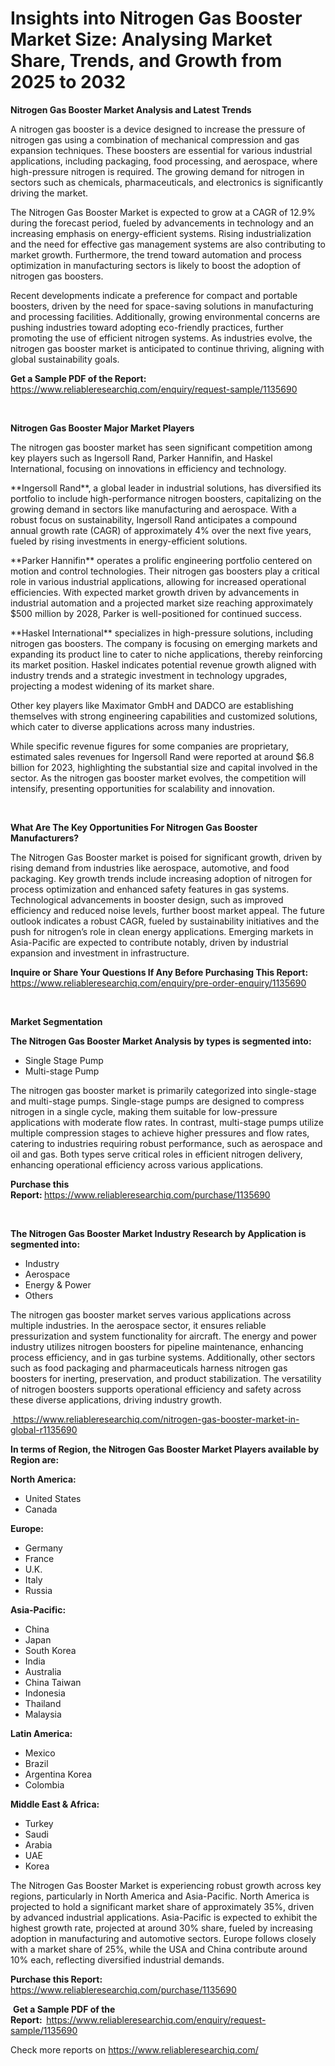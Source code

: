 <p><h1>Insights into Nitrogen Gas Booster Market Size: Analysing Market Share, Trends, and Growth from 2025 to 2032</h1></p><p><strong>Nitrogen Gas Booster Market Analysis and Latest Trends</strong></p>
<p><p>A nitrogen gas booster is a device designed to increase the pressure of nitrogen gas using a combination of mechanical compression and gas expansion techniques. These boosters are essential for various industrial applications, including packaging, food processing, and aerospace, where high-pressure nitrogen is required. The growing demand for nitrogen in sectors such as chemicals, pharmaceuticals, and electronics is significantly driving the market.</p><p>The Nitrogen Gas Booster Market is expected to grow at a CAGR of 12.9% during the forecast period, fueled by advancements in technology and an increasing emphasis on energy-efficient systems. Rising industrialization and the need for effective gas management systems are also contributing to market growth. Furthermore, the trend toward automation and process optimization in manufacturing sectors is likely to boost the adoption of nitrogen gas boosters.</p><p>Recent developments indicate a preference for compact and portable boosters, driven by the need for space-saving solutions in manufacturing and processing facilities. Additionally, growing environmental concerns are pushing industries toward adopting eco-friendly practices, further promoting the use of efficient nitrogen systems. As industries evolve, the nitrogen gas booster market is anticipated to continue thriving, aligning with global sustainability goals.</p></p>
<p><strong>Get a Sample PDF of the Report:&nbsp;</strong> <a href="https://www.reliableresearchiq.com/enquiry/request-sample/1135690?utm_campaign=2447&utm_medium=2&utm_source=Github&utm_content=ia&utm_term=18022025&utm_id=nitrogen-gas-booster">https://www.reliableresearchiq.com/enquiry/request-sample/1135690</a></p>
<p>&nbsp;</p>
<p><strong>Nitrogen Gas Booster Major Market Players</strong></p>
<p><p>The nitrogen gas booster market has seen significant competition among key players such as Ingersoll Rand, Parker Hannifin, and Haskel International, focusing on innovations in efficiency and technology. </p><p>**Ingersoll Rand**, a global leader in industrial solutions, has diversified its portfolio to include high-performance nitrogen boosters, capitalizing on the growing demand in sectors like manufacturing and aerospace. With a robust focus on sustainability, Ingersoll Rand anticipates a compound annual growth rate (CAGR) of approximately 4% over the next five years, fueled by rising investments in energy-efficient solutions.</p><p>**Parker Hannifin** operates a prolific engineering portfolio centered on motion and control technologies. Their nitrogen gas boosters play a critical role in various industrial applications, allowing for increased operational efficiencies. With expected market growth driven by advancements in industrial automation and a projected market size reaching approximately $500 million by 2028, Parker is well-positioned for continued success.</p><p>**Haskel International** specializes in high-pressure solutions, including nitrogen gas boosters. The company is focusing on emerging markets and expanding its product line to cater to niche applications, thereby reinforcing its market position. Haskel indicates potential revenue growth aligned with industry trends and a strategic investment in technology upgrades, projecting a modest widening of its market share.</p><p>Other key players like Maximator GmbH and DADCO are establishing themselves with strong engineering capabilities and customized solutions, which cater to diverse applications across many industries.</p><p>While specific revenue figures for some companies are proprietary, estimated sales revenues for Ingersoll Rand were reported at around $6.8 billion for 2023, highlighting the substantial size and capital involved in the sector. As the nitrogen gas booster market evolves, the competition will intensify, presenting opportunities for scalability and innovation.</p></p>
<p>&nbsp;</p>
<p><strong>What Are The Key Opportunities For Nitrogen Gas Booster Manufacturers?</strong></p>
<p><p>The Nitrogen Gas Booster market is poised for significant growth, driven by rising demand from industries like aerospace, automotive, and food packaging. Key growth trends include increasing adoption of nitrogen for process optimization and enhanced safety features in gas systems. Technological advancements in booster design, such as improved efficiency and reduced noise levels, further boost market appeal. The future outlook indicates a robust CAGR, fueled by sustainability initiatives and the push for nitrogen’s role in clean energy applications. Emerging markets in Asia-Pacific are expected to contribute notably, driven by industrial expansion and investment in infrastructure.</p></p>
<p><strong>Inquire or Share Your Questions If Any Before Purchasing This Report:</strong> <a href="https://www.reliableresearchiq.com/enquiry/pre-order-enquiry/1135690?utm_campaign=2447&utm_medium=2&utm_source=Github&utm_content=ia&utm_term=18022025&utm_id=nitrogen-gas-booster">https://www.reliableresearchiq.com/enquiry/pre-order-enquiry/1135690</a></p>
<p>&nbsp;</p>
<p><strong>Market Segmentation</strong></p>
<p><strong>The Nitrogen Gas Booster Market Analysis by types is segmented into:</strong></p>
<p><ul><li>Single Stage Pump</li><li>Multi-stage Pump</li></ul></p>
<p><p>The nitrogen gas booster market is primarily categorized into single-stage and multi-stage pumps. Single-stage pumps are designed to compress nitrogen in a single cycle, making them suitable for low-pressure applications with moderate flow rates. In contrast, multi-stage pumps utilize multiple compression stages to achieve higher pressures and flow rates, catering to industries requiring robust performance, such as aerospace and oil and gas. Both types serve critical roles in efficient nitrogen delivery, enhancing operational efficiency across various applications.</p></p>
<p><strong>Purchase this Report:&nbsp;</strong><a href="https://www.reliableresearchiq.com/purchase/1135690?utm_campaign=2447&utm_medium=2&utm_source=Github&utm_content=ia&utm_term=18022025&utm_id=nitrogen-gas-booster">https://www.reliableresearchiq.com/purchase/1135690</a></p>
<p>&nbsp;</p>
<p><strong>The Nitrogen Gas Booster Market Industry Research by Application is segmented into:</strong></p>
<p><ul><li>Industry</li><li>Aerospace</li><li>Energy & Power</li><li>Others</li></ul></p>
<p><p>The nitrogen gas booster market serves various applications across multiple industries. In the aerospace sector, it ensures reliable pressurization and system functionality for aircraft. The energy and power industry utilizes nitrogen boosters for pipeline maintenance, enhancing process efficiency, and in gas turbine systems. Additionally, other sectors such as food packaging and pharmaceuticals harness nitrogen gas boosters for inerting, preservation, and product stabilization. The versatility of nitrogen boosters supports operational efficiency and safety across these diverse applications, driving industry growth.</p></p>
<p><a href="https://www.reliableresearchiq.com/nitrogen-gas-booster-market-in-global-r1135690?utm_campaign=2447&utm_medium=2&utm_source=Github&utm_content=ia&utm_term=18022025&utm_id=nitrogen-gas-booster">&nbsp;https://www.reliableresearchiq.com/nitrogen-gas-booster-market-in-global-r1135690</a></p>
<p><strong>In terms of Region, the Nitrogen Gas Booster Market Players available by Region are:</strong></p>
<p>
    <p> <strong> North America: </strong>
        <ul>
            <li>United States</li>
            <li>Canada</li>
        </ul>
        </p> 
    <p> <strong> Europe: </strong>
        <ul>
            <li>Germany</li>
            <li>France</li>
            <li>U.K.</li>
            <li>Italy</li>
            <li>Russia</li>
        </ul>
        </p> 
    <p> <strong> Asia-Pacific: </strong>
        <ul>
            <li>China</li>
            <li>Japan</li>
            <li>South Korea</li>
            <li>India</li>
            <li>Australia</li>
            <li>China Taiwan</li>
            <li>Indonesia</li>
            <li>Thailand</li>
            <li>Malaysia</li>
        </ul>
        </p> 
    <p> <strong> Latin America: </strong>
        <ul>
            <li>Mexico</li>
            <li>Brazil</li>
            <li>Argentina Korea</li>
            <li>Colombia</li>
        </ul>
        </p> 
    <p> <strong> Middle East & Africa: </strong>
        <ul>
            <li>Turkey</li>
            <li>Saudi</li>
            <li>Arabia</li>
            <li>UAE</li>
            <li>Korea</li>
        </ul>
    </p>
    </p>
<p><p>The Nitrogen Gas Booster Market is experiencing robust growth across key regions, particularly in North America and Asia-Pacific. North America is projected to hold a significant market share of approximately 35%, driven by advanced industrial applications. Asia-Pacific is expected to exhibit the highest growth rate, projected at around 30% share, fueled by increasing adoption in manufacturing and automotive sectors. Europe follows closely with a market share of 25%, while the USA and China contribute around 10% each, reflecting diversified industrial demands.</p></p>
<p><strong>Purchase this Report: </strong><a href="https://www.reliableresearchiq.com/purchase/1135690?utm_campaign=2447&utm_medium=2&utm_source=Github&utm_content=ia&utm_term=18022025&utm_id=nitrogen-gas-booster">https://www.reliableresearchiq.com/purchase/1135690</a></p>
<p>&nbsp;<strong>Get a Sample PDF of the Report:&nbsp;&nbsp;</strong><a href="https://www.reliableresearchiq.com/enquiry/request-sample/1135690?utm_campaign=2447&utm_medium=2&utm_source=Github&utm_content=ia&utm_term=18022025&utm_id=nitrogen-gas-booster">https://www.reliableresearchiq.com/enquiry/request-sample/1135690</a></p>
<p><strong></strong></p>
<p>Check more reports on <a href="https://www.reliableresearchiq.com/?utm_campaign=2447&utm_medium=2&utm_source=Github&utm_content=ia&utm_term=18022025&utm_id=nitrogen-gas-booster">https://www.reliableresearchiq.com/</a></p>